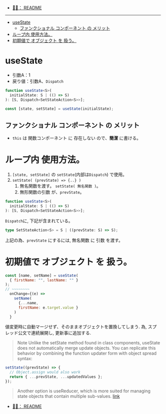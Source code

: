 - [🚪🔙： README](/README.md)
---
- [useState](#usestate)
  - [ファンクショナル コンポーネント の メリット](#ファンクショナル-コンポーネント-の-メリット)
- [ループ内 使用方法。](#ループ内-使用方法)
- [初期値で オブジェクト を 扱う。](#初期値で-オブジェクト-を-扱う)


# useState
- 引数A：1
- 戻り値：引数A、`Dispatch`

```ts
function useState<S>(
  initialState: S | (() => S)
): [S, Dispatch<SetStateAction<S>>];
```
```ts
const [state, setState] = useState(initialState);
```

## ファンクショナル コンポーネント の メリット

- `this` は 関数コンポーネント に 存在しない ので、**簡潔** に書ける。

# ループ内 使用方法。

1. `[state, setState]` の `setState`(内部は`Dispatch`) で使用。
2. `setState( (prevState) => {..} )`
   1. 無名関数を渡す。 `setState( 無名関数 )`。
   2. 無形関数の引数 が、`prevState`。

```ts
function useState<S>(
  initialState: S | (() => S)
): [S, Dispatch<SetStateAction<S>>];
```
`Dispatch`に, 下記が含まれている。
```ts
type SetStateAction<S> = S | ((prevState: S) => S);
```
上記の為、`prevState` にするには, 無名関数 に 引数 を渡す。

# 初期値で オブジェクト を 扱う。

```js
const [name, setName] = useState(
  { firstName: "", lastName: "" }
);
// ~~~~~~~~
  onChange={(e) => 
    setName(
      {...name, 
      firstName: e.target.value }
    )
  }
```
値変更時に自動マージせず、そのままオブジェクトを置換してしまう. 為,
 スプレッド公文で連続展開し, 更新事に追加する.    
  
> Note
> Unlike the setState method found in class components, useState does not automatically merge update objects. You can replicate this behavior by combining the function updater form with object spread syntax:

```ts
setState((prevState) => {
  // Object.assign would also work
  return { ...prevState, ...updatedValues };
});
```

> Another option is useReducer, which is more suited for managing state objects that contain multiple sub-values. [link](https://reactjs.org/docs/hooks-reference.html#functional-updates)


- [🚪🔙： README](/README.md)